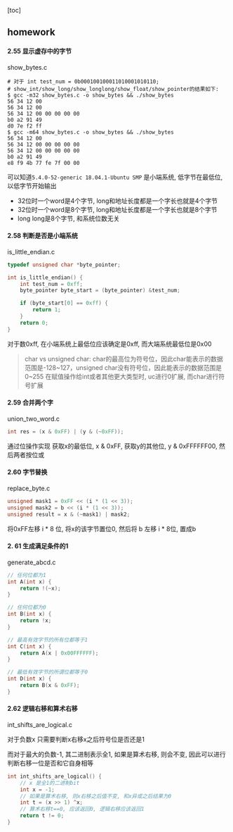 [toc]

## homework


#### 2.55 显示虚存中的字节

show_bytes.c

``` shell
# 对于 int test_num = 0b000100100011010001010110;
# show_int/show_long/show_longlong/show_float/show_pointer的结果如下:
$ gcc -m32 show_bytes.c -o show_bytes && ./show_bytes
56 34 12 00
56 34 12 00
56 34 12 00 00 00 00 00
b0 a2 91 49
d0 7e f2 ff
$ gcc -m64 show_bytes.c -o show_bytes && ./show_bytes
56 34 12 00
56 34 12 00 00 00 00 00
56 34 12 00 00 00 00 00
b0 a2 91 49
e8 f9 4b 77 fe 7f 00 00
```
可以知道`5.4.0-52-generic 18.04.1-Ubuntu SMP` 是小端系统, 低字节在最低位, 以低字节开始输出
- 32位时一个word是4个字节, long和地址长度都是一个字长也就是4个字节
- 32位时一个word是8个字节, long和地址长度都是一个字长也就是8个字节
- long long是8个字节, 和系统位数无关


#### 2.58 判断是否是小端系统
is_little_endian.c

```c
typedef unsigned char *byte_pointer;

int is_little_endian() {
    int test_num = 0xff;
    byte_pointer byte_start = (byte_pointer) &test_num;

    if (byte_start[0] == 0xff) {
        return 1;
    }
    return 0;
}
```

对于数0xff, 在小端系统上最低位应该确定是0xff, 而大端系统最低位是0x00

> char vs unsigned char:
> char的最高位为符号位，因此char能表示的数据范围是-128~127，unsigned char没有符号位，因此能表示的数据范围是0~255
> 在赋值操作给int或者其他更大类型时, uc进行0扩展, 而char进行符号扩展


#### 2.59 合并两个字

union_two_word.c

```c
int res = (x & 0xFF) | (y & (~0xFF));
```
通过位操作实现
获取x的最低位, x & 0xFF, 获取y的其他位, y & 0xFFFFFF00, 然后两者按位或



#### 2.60 字节替换

replace_byte.c

```c
unsigned mask1 = 0xFF << (i * (1 << 3));
unsigned mask2 = b << (i * (1 << 3));
unsigned result = x & (~mask1) | mask2;
```
将0xFF左移 i * 8 位, 将x的该字节置位0, 然后将 b 左移 i * 8位, 置成b


#### 2. 61 生成满足条件的1

generate_abcd.c

```c
// 任何位都为1
int A(int x) {
    return !(~x);
}

// 任何位都为0
int B(int x) {
    return !x;
}

// 最高有效字节的所有位都等于1
int C(int x) {
    return A(x | 0x00FFFFFF);
}

// 最低有效字节的所谓位都等于0
int D(int x) {
    return B(x & 0xFF);
}
```


#### 2.62 逻辑右移和算术右移

int_shifts_are_logical.c

对于负数x 只需要判断x右移x之后符号位是否还是1

而对于最大的负数-1, 其二进制表示全1, 如果是算术右移, 则会不变, 因此可以进行判断右移一位是否和它自身相等

```c
int int_shifts_are_logical() {
    // x 是全1的二进制bit
    int x = -1;
    // 如果是算术右移, 则x右移之后值不变, 和x异或之后结果为0
    int t = (x >> 1) ^x;
    // 算术右移t==0, 应该返回0, 逻辑右移应该返回1
    return t != 0;
}
```